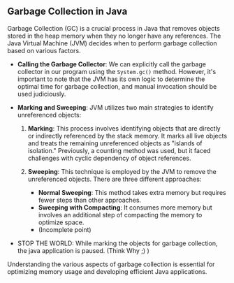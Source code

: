 ## Garbage Collection in Java

Garbage Collection (GC) is a crucial process in Java that removes objects stored in the heap memory when they no longer have any references. The Java Virtual Machine (JVM) decides when to perform garbage collection based on various factors.

- **Calling the Garbage Collector**: We can explicitly call the garbage collector in our program using the `System.gc()` method. However, it's important to note that the JVM has its own logic to determine the optimal time for garbage collection, and manual invocation should be used judiciously.

- **Marking and Sweeping**: JVM utilizes two main strategies to identify unreferenced objects:

  1. **Marking**: This process involves identifying objects that are directly or indirectly referenced by the stack memory. It marks all live objects and treats the remaining unreferenced objects as "islands of isolation." Previously, a counting method was used, but it faced challenges with cyclic dependency of object references.

  2. **Sweeping**: This technique is employed by the JVM to remove the unreferenced objects. There are three different approaches:

     - **Normal Sweeping**: This method takes extra memory but requires fewer steps than other approaches.
     - **Sweeping with Compacting**: It consumes more memory but involves an additional step of compacting the memory to optimize space.
     - (Incomplete point)
    
- STOP THE WORLD: While marking the objects for garbage collection, the java application is paused. (Think Why ;) ) 

Understanding the various aspects of garbage collection is essential for optimizing memory usage and developing efficient Java applications.
